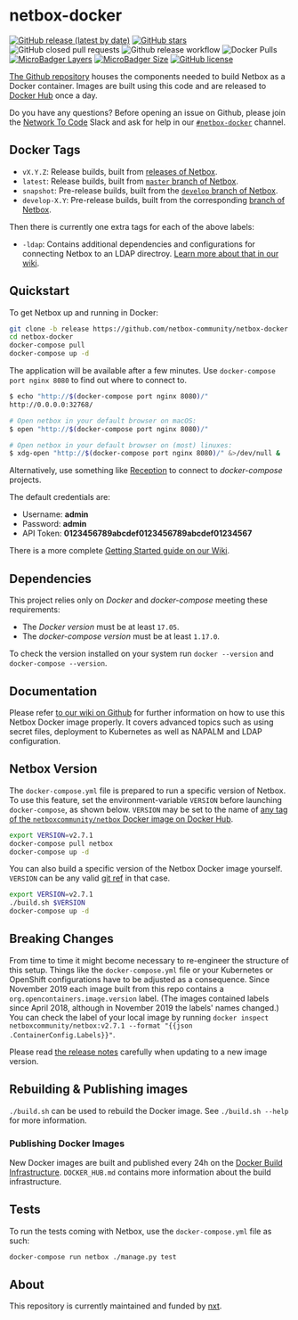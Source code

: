 # netbox-docker

[![GitHub release (latest by date)](https://img.shields.io/github/v/release/netbox-community/netbox-docker)][github-release]
[![GitHub stars](https://img.shields.io/github/stars/netbox-community/netbox-docker)][github-stargazers]
![GitHub closed pull requests](https://img.shields.io/github/issues-pr-closed-raw/netbox-community/netbox-docker)
![Github release workflow](https://img.shields.io/github/workflow/status/netbox-community/netbox-docker/release)
![Docker Pulls](https://img.shields.io/docker/pulls/netboxcommunity/netbox)
[![MicroBadger Layers](https://img.shields.io/microbadger/layers/netboxcommunity/netbox)][netbox-docker-microbadger]
[![MicroBadger Size](https://img.shields.io/microbadger/image-size/netboxcommunity/netbox)][netbox-docker-microbadger]
[![GitHub license](https://img.shields.io/github/license/netbox-community/netbox-docker)][netbox-docker-license]

[The Github repository](netbox-docker-github) houses the components needed to build Netbox as a Docker container.
Images are built using this code and are released to [Docker Hub][netbox-dockerhub] once a day.

Do you have any questions? Before opening an issue on Github, please join the [Network To Code][ntc-slack] Slack and ask for help in our [`#netbox-docker`][netbox-docker-slack] channel.

[github-stargazers]: https://github.com/netbox-community/netbox-docker/stargazers
[github-release]: https://github.com/netbox-community/netbox-docker/releases
[netbox-docker-microbadger]: https://microbadger.com/images/netboxcommunity/netbox
[netbox-dockerhub]: https://hub.docker.com/r/netboxcommunity/netbox/tags/
[netbox-docker-github]: https://github.com/netbox-community/netbox-docker/
[ntc-slack]: http://slack.networktocode.com/
[netbox-docker-slack]: https://slack.com/app_redirect?channel=netbox-docker&team=T09LQ7E9E
[netbox-docker-license]: https://github.com/netbox-community/netbox-docker/blob/master/LICENSE

## Docker Tags

* `vX.Y.Z`: Release builds, built from [releases of Netbox][netbox-releases].
* `latest`: Release builds, built from [`master` branch of Netbox][netbox-master].
* `snapshot`: Pre-release builds, built from the [`develop` branch of Netbox][netbox-develop].
* `develop-X.Y`: Pre-release builds, built from the corresponding [branch of Netbox][netbox-branches].

Then there is currently one extra tags for each of the above labels:

* `-ldap`: Contains additional dependencies and configurations for connecting Netbox to an LDAP directroy.
  [Learn more about that in our wiki][netbox-docker-ldap].

[netbox-releases]: https://github.com/netbox-community/netbox/releases
[netbox-master]: https://github.com/netbox-community/netbox/tree/master
[netbox-develop]: https://github.com/netbox-community/netbox/tree/develop
[netbox-branches]: https://github.com/netbox-community/netbox/branches
[netbox-docker-ldap]: https://github.com/netbox-community/netbox-docker/wiki/LDAP

## Quickstart

To get Netbox up and running in Docker:

```bash
git clone -b release https://github.com/netbox-community/netbox-docker.git
cd netbox-docker
docker-compose pull
docker-compose up -d
```

The application will be available after a few minutes.
Use `docker-compose port nginx 8080` to find out where to connect to.

```bash
$ echo "http://$(docker-compose port nginx 8080)/"
http://0.0.0.0:32768/

# Open netbox in your default browser on macOS:
$ open "http://$(docker-compose port nginx 8080)/"

# Open netbox in your default browser on (most) linuxes:
$ xdg-open "http://$(docker-compose port nginx 8080)/" &>/dev/null &
```

Alternatively, use something like [Reception][docker-reception] to connect to _docker-compose_ projects.

The default credentials are:

* Username: **admin**
* Password: **admin**
* API Token: **0123456789abcdef0123456789abcdef01234567**

There is a more complete [Getting Started guide on our Wiki][wiki-getting-started].

[wiki-getting-started]: https://github.com/netbox-community/netbox-docker/wiki/Getting-Started
[docker-reception]: https://github.com/nxt-engineering/reception

## Dependencies

This project relies only on *Docker* and *docker-compose* meeting these requirements:

* The *Docker version* must be at least `17.05`.
* The *docker-compose version* must be at least `1.17.0`.

To check the version installed on your system run `docker --version` and `docker-compose --version`.

## Documentation

Please refer [to our wiki on Github][netbox-docker-wiki] for further information on how to use this Netbox Docker image properly.
It covers advanced topics such as using secret files, deployment to Kubernetes as well as NAPALM and LDAP configuration.

[netbox-docker-wiki]: https://github.com/netbox-community/netbox-docker/wiki/

## Netbox Version

The `docker-compose.yml` file is prepared to run a specific version of Netbox.
To use this feature, set the environment-variable `VERSION` before launching `docker-compose`, as shown below.
`VERSION` may be set to the name of
[any tag of the `netboxcommunity/netbox` Docker image on Docker Hub][netbox-dockerhub].

```bash
export VERSION=v2.7.1
docker-compose pull netbox
docker-compose up -d
```

You can also build a specific version of the Netbox Docker image yourself.
`VERSION` can be any valid [git ref][git-ref] in that case.

```bash
export VERSION=v2.7.1
./build.sh $VERSION
docker-compose up -d
```

[git-ref]: https://git-scm.com/book/en/v2/Git-Internals-Git-References
[netbox-github]: https://github.com/netbox-community/netbox/releases

## Breaking Changes

From time to time it might become necessary to re-engineer the structure of this setup.
Things like the `docker-compose.yml` file or your Kubernetes or OpenShift configurations have to be adjusted as a consequence.
Since November 2019 each image built from this repo contains a `org.opencontainers.image.version` label.
(The images contained labels since April 2018, although in November 2019 the labels' names changed.)
You can check the label of your local image by running `docker inspect netboxcommunity/netbox:v2.7.1 --format "{{json .ContainerConfig.Labels}}"`.

Please read [the release notes][releases] carefully when updating to a new image version.

[releases]: https://github.com/netbox-community/netbox-docker/releases

## Rebuilding & Publishing images

`./build.sh` can be used to rebuild the Docker image. See `./build.sh --help` for more information.

### Publishing Docker Images

New Docker images are built and published every 24h on the [Docker Build Infrastructure][docker-build-infra].
`DOCKER_HUB.md` contains more information about the build infrastructure.

[docker-build-infra]: https://hub.docker.com/r/netboxcommunity/netbox/builds/

## Tests

To run the tests coming with Netbox, use the `docker-compose.yml` file as such:

```bash
docker-compose run netbox ./manage.py test
```

## About

This repository is currently maintained and funded by [nxt][nxt].

[nxt]: https://nxt.engineering/en/
